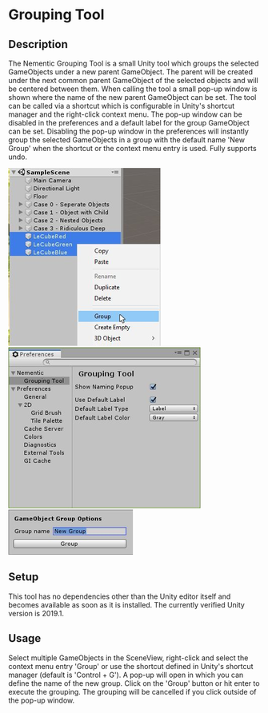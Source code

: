 # Grouping Tool

## Description
The Nementic Grouping Tool is a small Unity tool which groups the selected GameObjects under a new parent GameObject. The parent will be created under the next common parent GameObject of the selected objects and will be centered between them. When calling the tool a small pop-up window is shown where the name of the new parent GameObject can be set. The tool can be called via a shortcut which is configurable in Unity's shortcut manager and the right-click context menu. The pop-up window can be disabled in the preferences and a default label for the group GameObject can be set. Disabling the pop-up window in the preferences will instantly group the selected GameObjects in a group with the default name 'New Group' when the shortcut or the context menu entry is used. Fully supports undo.

![Preview: Context menu entry on right click](Documentation~/ContextMenu.jpg)
![Preview: Preferences](Documentation~/Preferences.jpg)
![Preview: Pop-up on group creation triggered](Documentation~/PopUp.jpg)


## Setup
This tool has no dependencies other than the Unity editor itself and becomes available as soon as it is installed. The currently verified Unity version is 2019.1.

## Usage
Select multiple GameObjects in the SceneView, right-click and select the context menu entry 'Group' or use the shortcut defined in Unity's shortcut manager (default is 'Control + G').
A pop-up will open in which you can define the name of the new group. Click on the 'Group' button or hit enter to execute the grouping. The grouping will be cancelled if you click outside of the pop-up window.
